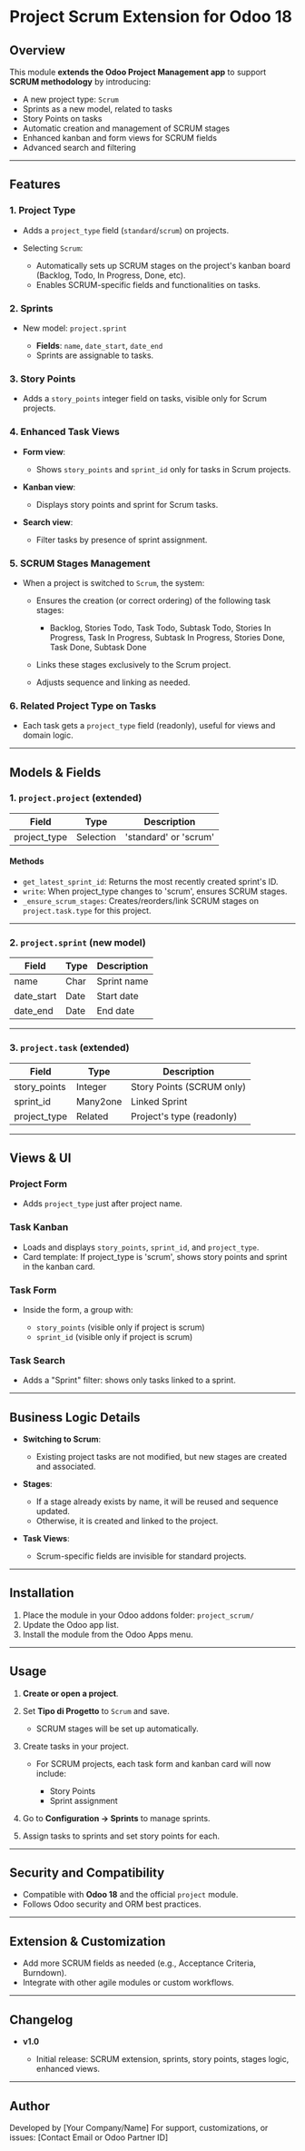# Project Scrum Extension for Odoo 18

## Overview

This module **extends the Odoo Project Management app** to support **SCRUM methodology** by introducing:

* A new project type: `Scrum`
* Sprints as a new model, related to tasks
* Story Points on tasks
* Automatic creation and management of SCRUM stages
* Enhanced kanban and form views for SCRUM fields
* Advanced search and filtering

---

## Features

### 1. Project Type

* Adds a `project_type` field (`standard`/`scrum`) on projects.
* Selecting `Scrum`:

  * Automatically sets up SCRUM stages on the project's kanban board (Backlog, Todo, In Progress, Done, etc).
  * Enables SCRUM-specific fields and functionalities on tasks.

### 2. Sprints

* New model: `project.sprint`

  * **Fields**: `name`, `date_start`, `date_end`
  * Sprints are assignable to tasks.

### 3. Story Points

* Adds a `story_points` integer field on tasks, visible only for Scrum projects.

### 4. Enhanced Task Views

* **Form view**:

  * Shows `story_points` and `sprint_id` only for tasks in Scrum projects.
* **Kanban view**:

  * Displays story points and sprint for Scrum tasks.
* **Search view**:

  * Filter tasks by presence of sprint assignment.

### 5. SCRUM Stages Management

* When a project is switched to `Scrum`, the system:

  * Ensures the creation (or correct ordering) of the following task stages:

    * Backlog, Stories Todo, Task Todo, Subtask Todo, Stories In Progress, Task In Progress, Subtask In Progress, Stories Done, Task Done, Subtask Done
  * Links these stages exclusively to the Scrum project.
  * Adjusts sequence and linking as needed.

### 6. Related Project Type on Tasks

* Each task gets a `project_type` field (readonly), useful for views and domain logic.

---

## Models & Fields

### 1. `project.project` (extended)

| Field         | Type      | Description           |
| ------------- | --------- | --------------------- |
| project\_type | Selection | 'standard' or 'scrum' |

#### Methods

* `get_latest_sprint_id`: Returns the most recently created sprint's ID.
* `write`: When project\_type changes to 'scrum', ensures SCRUM stages.
* `_ensure_scrum_stages`: Creates/reorders/link SCRUM stages on `project.task.type` for this project.

---

### 2. `project.sprint` (new model)

| Field       | Type | Description |
| ----------- | ---- | ----------- |
| name        | Char | Sprint name |
| date\_start | Date | Start date  |
| date\_end   | Date | End date    |

---

### 3. `project.task` (extended)

| Field         | Type     | Description               |
| ------------- | -------- | ------------------------- |
| story\_points | Integer  | Story Points (SCRUM only) |
| sprint\_id    | Many2one | Linked Sprint             |
| project\_type | Related  | Project's type (readonly) |

---

## Views & UI

### Project Form

* Adds `project_type` just after project name.

### Task Kanban

* Loads and displays `story_points`, `sprint_id`, and `project_type`.
* Card template: If project\_type is 'scrum', shows story points and sprint in the kanban card.

### Task Form

* Inside the form, a group with:

  * `story_points` (visible only if project is scrum)
  * `sprint_id` (visible only if project is scrum)

### Task Search

* Adds a "Sprint" filter: shows only tasks linked to a sprint.

---

## Business Logic Details

* **Switching to Scrum**:

  * Existing project tasks are not modified, but new stages are created and associated.
* **Stages**:

  * If a stage already exists by name, it will be reused and sequence updated.
  * Otherwise, it is created and linked to the project.
* **Task Views**:

  * Scrum-specific fields are invisible for standard projects.

---

## Installation

1. Place the module in your Odoo addons folder:
   `project_scrum/`
2. Update the Odoo app list.
3. Install the module from the Odoo Apps menu.

---

## Usage

1. **Create or open a project**.
2. Set **Tipo di Progetto** to `Scrum` and save.

   * SCRUM stages will be set up automatically.
3. Create tasks in your project.

   * For SCRUM projects, each task form and kanban card will now include:

     * Story Points
     * Sprint assignment
4. Go to **Configuration → Sprints** to manage sprints.
5. Assign tasks to sprints and set story points for each.

---

## Security and Compatibility

* Compatible with **Odoo 18** and the official `project` module.
* Follows Odoo security and ORM best practices.

---

## Extension & Customization

* Add more SCRUM fields as needed (e.g., Acceptance Criteria, Burndown).
* Integrate with other agile modules or custom workflows.

---

## Changelog

* **v1.0**

  * Initial release: SCRUM extension, sprints, story points, stages logic, enhanced views.

---

## Author

Developed by \[Your Company/Name]
For support, customizations, or issues: \[Contact Email or Odoo Partner ID]
